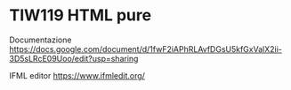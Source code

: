 # TIW119 HTML pure
 
Documentazione
https://docs.google.com/document/d/1fwF2iAPhRLAvfDGsU5kfGxValX2ii-3D5sLRcE09Uoo/edit?usp=sharing

IFML editor
https://www.ifmledit.org/
